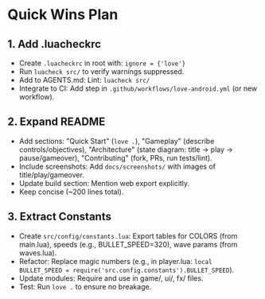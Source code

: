 # Quick Wins Plan

## 1. Add .luacheckrc
- Create `.luacheckrc` in root with: `ignore = {'love'}`
- Run `luacheck src/` to verify warnings suppressed.
- Add to AGENTS.md: Lint: `luacheck src/`
- Integrate to CI: Add step in `.github/workflows/love-android.yml` (or new workflow).

## 2. Expand README
- Add sections: "Quick Start" (`love .`), "Gameplay" (describe controls/objectives), "Architecture" (state diagram: title -> play -> pause/gameover), "Contributing" (fork, PRs, run tests/lint).
- Include screenshots: Add `docs/screenshots/` with images of title/play/gameover.
- Update build section: Mention web export explicitly.
- Keep concise (~200 lines total).

## 3. Extract Constants
- Create `src/config/constants.lua`: Export tables for COLORS (from main.lua), speeds (e.g., BULLET_SPEED=320), wave params (from waves.lua).
- Refactor: Replace magic numbers (e.g., in player.lua: `local BULLET_SPEED = require('src.config.constants').BULLET_SPEED`).
- Update modules: Require and use in game/, ui/, fx/ files.
- Test: Run `love .` to ensure no breakage.